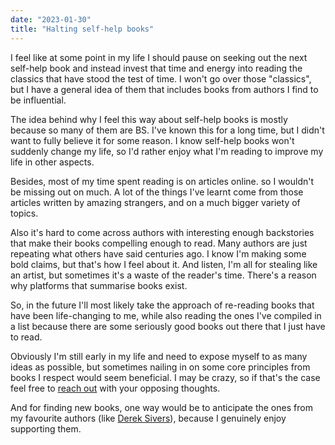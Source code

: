 ```yaml
---
date: "2023-01-30"
title: "Halting self-help books"
---
```


I feel like at some point in my life I should pause on seeking out the next self-help book and instead invest that time and energy into reading the classics that have stood the test of time. I won't go over those "classics", but I have a general idea of them that includes books from authors I find to be influential.

The idea behind why I feel this way about self-help books is mostly because so many of them are BS. I've known this for a long time, but I didn't want to fully believe it for some reason. I know self-help books won't suddenly change my life, so I'd rather enjoy what I'm reading to improve my life in other aspects.

Besides, most of my time spent reading is on articles online. so I wouldn't be missing out on much. A lot of the things I've learnt come from those articles written by amazing strangers, and on a much bigger variety of topics.

Also it's hard to come across authors with interesting enough backstories that make their books compelling enough to read. Many authors are just repeating what others have said centuries ago. I know I'm making some bold claims, but that's how I feel about it. And listen, I'm all for stealing like an artist, but sometimes it's a waste of the reader's time. There's a reason why platforms that summarise books exist.

So, in the future I'll most likely take the approach of re-reading books that have been life-changing to me, while also reading the ones I've compiled in a list because there are some seriously good books out there that I just have to read.

Obviously I'm still early in my life and need to expose myself to as many ideas as possible, but sometimes nailing in on some core principles from books I respect would seem beneficial. I may be crazy, so if that's the case feel free to [reach out](mailto:hi@parsam.io?subject=you're%20crazy) with your opposing thoughts.

And for finding new books, one way would be to anticipate the ones from my favourite authors (like [Derek Sivers](https://sive.rs/)), because I genuinely enjoy supporting them.
